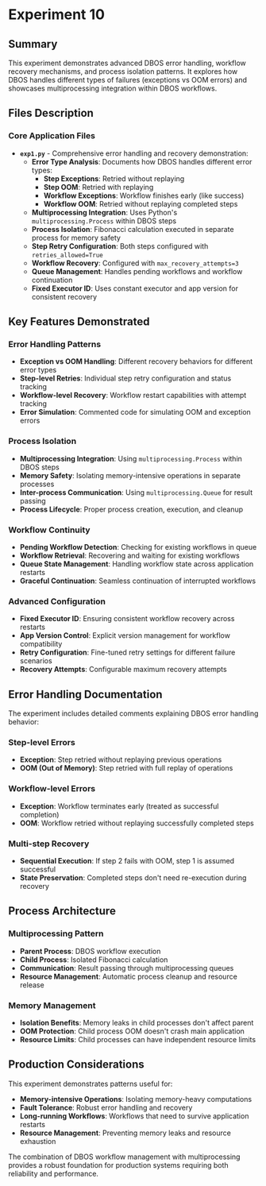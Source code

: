 # Experiment 10

## Summary

This experiment demonstrates advanced DBOS error handling, workflow recovery mechanisms, and process isolation patterns. It explores how DBOS handles different types of failures (exceptions vs OOM errors) and showcases multiprocessing integration within DBOS workflows.

## Files Description

### Core Application Files

- **`exp1.py`** - Comprehensive error handling and recovery demonstration:
  - **Error Type Analysis**: Documents how DBOS handles different error types:
    - **Step Exceptions**: Retried without replaying
    - **Step OOM**: Retried with replaying  
    - **Workflow Exceptions**: Workflow finishes early (like success)
    - **Workflow OOM**: Retried without replaying completed steps
  - **Multiprocessing Integration**: Uses Python's `multiprocessing.Process` within DBOS steps
  - **Process Isolation**: Fibonacci calculation executed in separate process for memory safety
  - **Step Retry Configuration**: Both steps configured with `retries_allowed=True`
  - **Workflow Recovery**: Configured with `max_recovery_attempts=3`
  - **Queue Management**: Handles pending workflows and workflow continuation
  - **Fixed Executor ID**: Uses constant executor and app version for consistent recovery

## Key Features Demonstrated

### Error Handling Patterns
- **Exception vs OOM Handling**: Different recovery behaviors for different error types
- **Step-level Retries**: Individual step retry configuration and status tracking
- **Workflow-level Recovery**: Workflow restart capabilities with attempt tracking
- **Error Simulation**: Commented code for simulating OOM and exception errors

### Process Isolation
- **Multiprocessing Integration**: Using `multiprocessing.Process` within DBOS steps
- **Memory Safety**: Isolating memory-intensive operations in separate processes
- **Inter-process Communication**: Using `multiprocessing.Queue` for result passing
- **Process Lifecycle**: Proper process creation, execution, and cleanup

### Workflow Continuity
- **Pending Workflow Detection**: Checking for existing workflows in queue
- **Workflow Retrieval**: Recovering and waiting for existing workflows
- **Queue State Management**: Handling workflow state across application restarts
- **Graceful Continuation**: Seamless continuation of interrupted workflows

### Advanced Configuration
- **Fixed Executor ID**: Ensuring consistent workflow recovery across restarts
- **App Version Control**: Explicit version management for workflow compatibility
- **Retry Configuration**: Fine-tuned retry settings for different failure scenarios
- **Recovery Attempts**: Configurable maximum recovery attempts

## Error Handling Documentation

The experiment includes detailed comments explaining DBOS error handling behavior:

### Step-level Errors
- **Exception**: Step retried without replaying previous operations
- **OOM (Out of Memory)**: Step retried with full replay of operations

### Workflow-level Errors  
- **Exception**: Workflow terminates early (treated as successful completion)
- **OOM**: Workflow retried without replaying successfully completed steps

### Multi-step Recovery
- **Sequential Execution**: If step 2 fails with OOM, step 1 is assumed successful
- **State Preservation**: Completed steps don't need re-execution during recovery

## Process Architecture

### Multiprocessing Pattern
- **Parent Process**: DBOS workflow execution
- **Child Process**: Isolated Fibonacci calculation
- **Communication**: Result passing through multiprocessing queues
- **Resource Management**: Automatic process cleanup and resource release

### Memory Management
- **Isolation Benefits**: Memory leaks in child processes don't affect parent
- **OOM Protection**: Child process OOM doesn't crash main application
- **Resource Limits**: Child processes can have independent resource limits

## Production Considerations

This experiment demonstrates patterns useful for:
- **Memory-intensive Operations**: Isolating memory-heavy computations
- **Fault Tolerance**: Robust error handling and recovery
- **Long-running Workflows**: Workflows that need to survive application restarts
- **Resource Management**: Preventing memory leaks and resource exhaustion

The combination of DBOS workflow management with multiprocessing provides a robust foundation for production systems requiring both reliability and performance.
